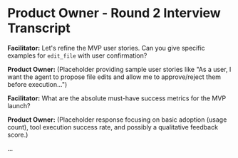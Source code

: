 # Product Owner - Round 2 Interview Transcript

**Facilitator:** Let's refine the MVP user stories. Can you give specific examples for `edit_file` with user confirmation?

**Product Owner:** (Placeholder providing sample user stories like "As a user, I want the agent to propose file edits and allow me to approve/reject them before execution...")

**Facilitator:** What are the absolute must-have success metrics for the MVP launch?

**Product Owner:** (Placeholder response focusing on basic adoption (usage count), tool execution success rate, and possibly a qualitative feedback score.)

... 